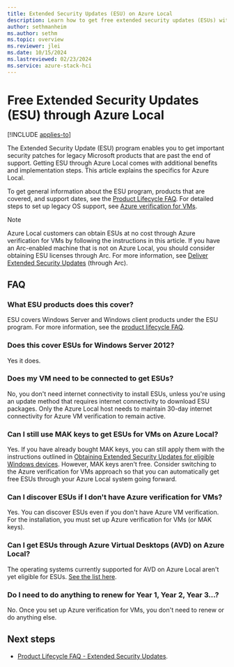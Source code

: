 ```yaml
---
title: Extended Security Updates (ESU) on Azure Local
description: Learn how to get free extended security updates (ESUs) with Azure VM verification on Azure Local.
author: sethmanheim
ms.author: sethm
ms.topic: overview
ms.reviewer: jlei
ms.date: 10/15/2024
ms.lastreviewed: 02/23/2024
ms.service: azure-stack-hci
---
```


# Free Extended Security Updates (ESU) through Azure Local

[!INCLUDE [applies-to](../../hci/includes/hci-applies-to-23h2-22h2.md)]

The Extended Security Update (ESU) program enables you to get important security patches for legacy Microsoft products that are past the end of support. Getting ESU through Azure Local comes with additional benefits and implementation steps. This article explains the specifics for Azure Local.

To get general information about the ESU program, products that are covered, and support dates, see the [Product Lifecycle FAQ](/lifecycle/faq/extended-security-updates#esu-availability-and-end-dates). For detailed steps to set up legacy OS support, see [Azure verification for VMs](../deploy/azure-verification.md#legacy-os-support).

> [!NOTE]
> Azure Local customers can obtain ESUs at no cost through Azure verification for VMs by following the instructions in this article. If you have an Arc-enabled machine that is not on Azure Local, you should consider obtaining ESU licenses through Arc. For more information, see [Deliver Extended Security Updates](/azure/azure-arc/servers/deliver-extended-security-updates) (through Arc).

## FAQ

### What ESU products does this cover?

ESU covers Windows Server and Windows client products under the ESU program. For more information, see the [product lifecycle FAQ](/lifecycle/faq/extended-security-updates#esu-availability-and-end-dates).

### Does this cover ESUs for Windows Server 2012?

Yes it does.

### Does my VM need to be connected to get ESUs?

No, you don't need internet connectivity to install ESUs, unless you're using an update method that requires internet connectivity to download ESU packages. Only the Azure Local host needs to maintain 30-day internet connectivity for Azure VM verification to remain active.

### Can I still use MAK keys to get ESUs for VMs on Azure Local?

Yes. If you have already bought MAK keys, you can still apply them with the instructions outlined in [Obtaining Extended Security Updates for eligible Windows devices](https://techcommunity.microsoft.com/t5/windows-it-pro-blog/obtaining-extended-security-updates-for-eligible-windows-devices/ba-p/1167091). However, MAK keys aren't free. Consider switching to the Azure verification for VMs approach so that you can automatically get free ESUs through your Azure Local system going forward.

### Can I discover ESUs if I don't have Azure verification for VMs?

Yes. You can discover ESUs even if you don't have Azure VM verification. For the installation, you must set up Azure verification for VMs (or MAK keys).

### Can I get ESUs through Azure Virtual Desktops (AVD) on Azure Local?

The operating systems currently supported for AVD on Azure Local aren't yet eligible for ESUs. [See the list here](/azure/virtual-desktop/azure-stack-hci-faq#what-session-host-operating-system-images-does-this-feature-support-).

### Do I need to do anything to renew for Year 1, Year 2, Year 3...?

No. Once you set up Azure verification for VMs, you don't need to renew or do anything else.

## Next steps

- [Product Lifecycle FAQ - Extended Security Updates](/lifecycle/faq/extended-security-updates#esu-availability-and-end-dates).
